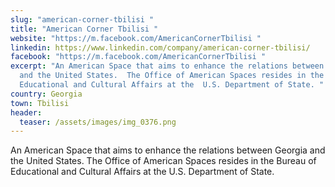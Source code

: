 ```yaml
---
slug: "american-corner-tbilisi "
title: "American Corner Tbilisi "
website: "https://m.facebook.com/AmericanCornerTbilisi "
linkedin: https://www.linkedin.com/company/american-corner-tbilisi/
facebook: "https://m.facebook.com/AmericanCornerTbilisi "
excerpt: "An American Space that aims to enhance the relations between Georgia
  and the United States.  The Office of American Spaces resides in the Bureau of
  Educational and Cultural Affairs at the  U.S. Department of State. "
country: Georgia
town: Tbilisi
header:
  teaser: /assets/images/img_0376.png
---
```

An American Space that aims to enhance the relations between Georgia and the United States.  The Office of American Spaces resides in the Bureau of Educational and Cultural Affairs at the  U.S. Department of State.